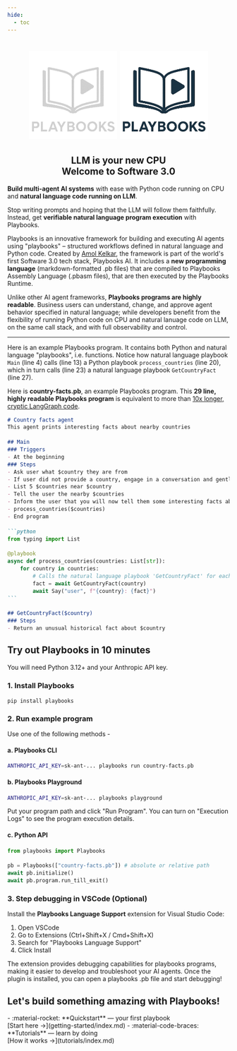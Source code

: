 ```yaml
---
hide:
  - toc
---
```

<div align="center">
   <h1>
   <picture>
      <img alt="Playbooks AI" src="assets/images/playbooks-logo-dark.png#gh-dark-mode-only" width=200 height=200>
      <img alt="Playbooks AI" src="assets/images/playbooks-logo.png#gh-light-mode-only" width=200 height=200>
   </picture>
  <h2 align="center">LLM is your new CPU<br/>Welcome to Software 3.0</h2>
</div>

**Build multi‑agent AI systems** with ease with Python code running on CPU and **natural language code running on LLM**.

Stop writing prompts and hoping that the LLM will follow them faithfully. Instead, get **verifiable natural language program execution** with Playbooks.

Playbooks is an innovative framework for building and executing AI agents using "playbooks" – structured workflows defined in natural language and Python code. Created by [Amol Kelkar](https://www.linkedin.com/in/amol-kelkar/), the framework is part of the world's first Software 3.0 tech stack, Playbooks AI. It includes a **new programming language** (markdown-formatted .pb files) that are compiled to Playbooks Assembly Language (.pbasm files), that are then executed by the Playbooks Runtime.

Unlike other AI agent frameworks, **Playbooks programs are highly readable**. Business users can understand, change, and approve agent behavior specified in natural language; while developers benefit from the flexibility of running Python code on CPU and natural lanuage code on LLM, on the same call stack, and with full observability and control.

---

Here is an example Playbooks program. It contains both Python and natural language "playbooks", i.e. functions. Notice how natural language playbook `Main` (line 4) calls (line 13) a Python playbook `process_countries` (line 20), which in turn calls (line 23) a natural language playbook `GetCountryFact` (line 27).

Here is **country-facts.pb**, an example Playbooks program. This **29 line, highly readable Playbooks program** is equivalent to more than [10x longer, cryptic LangGraph code](assets/country-facts.langgraph.py).
````markdown linenums="1" title="country-facts.pb"
# Country facts agent
This agent prints interesting facts about nearby countries

## Main
### Triggers
- At the beginning
### Steps
- Ask user what $country they are from
- If user did not provide a country, engage in a conversation and gently nudge them to provide a country
- List 5 $countries near $country
- Tell the user the nearby $countries
- Inform the user that you will now tell them some interesting facts about each of the countries
- process_countries($countries)
- End program

```python
from typing import List

@playbook
async def process_countries(countries: List[str]):
    for country in countries:
        # Calls the natural language playbook 'GetCountryFact' for each country
        fact = await GetCountryFact(country)
        await Say("user", f"{country}: {fact}")
```

## GetCountryFact($country)
### Steps
- Return an unusual historical fact about $country
````
## Try out Playbooks in 10 minutes
You will need Python 3.12+ and your Anthropic API key.

### 1. Install Playbooks
```
pip install playbooks
```

### 2. Run example program
Use one of the following methods -

#### a. Playbooks CLI
```bash
ANTHROPIC_API_KEY=sk-ant-... playbooks run country-facts.pb
```

#### b. Playbooks Playground
```bash
ANTHROPIC_API_KEY=sk-ant-... playbooks playground
```
Put your program path and click "Run Program". You can turn on "Execution Logs" to see the program execution details.

#### c. Python API
   ```python
   from playbooks import Playbooks

   pb = Playbooks(["country-facts.pb"]) # absolute or relative path
   await pb.initialize()
   await pb.program.run_till_exit()
   ```

### 3. Step debugging in VSCode (Optional)

Install the **Playbooks Language Support** extension for Visual Studio Code:

1. Open VSCode
2. Go to Extensions (Ctrl+Shift+X / Cmd+Shift+X)
3. Search for "Playbooks Language Support"
4. Click Install

The extension provides debugging capabilities for playbooks programs, making it easier to develop and troubleshoot your AI agents. Once the plugin is installed, you can open a playbooks .pb file and start debugging!

## Let's build something amazing with Playbooks!
<div class="grid cards" markdown>
- :material-rocket: **Quickstart** — your first playbook<br/>[Start here →](getting-started/index.md)
- :material-code-braces: **Tutorials** — learn by doing<br/>[How it works →](tutorials/index.md)
</div>
